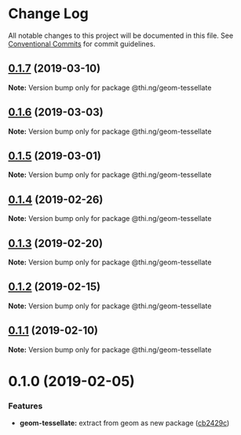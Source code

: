 # Change Log

All notable changes to this project will be documented in this file.
See [Conventional Commits](https://conventionalcommits.org) for commit guidelines.

## [0.1.7](https://github.com/thi-ng/umbrella/compare/@thi.ng/geom-tessellate@0.1.6...@thi.ng/geom-tessellate@0.1.7) (2019-03-10)

**Note:** Version bump only for package @thi.ng/geom-tessellate





## [0.1.6](https://github.com/thi-ng/umbrella/compare/@thi.ng/geom-tessellate@0.1.5...@thi.ng/geom-tessellate@0.1.6) (2019-03-03)

**Note:** Version bump only for package @thi.ng/geom-tessellate





## [0.1.5](https://github.com/thi-ng/umbrella/compare/@thi.ng/geom-tessellate@0.1.4...@thi.ng/geom-tessellate@0.1.5) (2019-03-01)

**Note:** Version bump only for package @thi.ng/geom-tessellate





## [0.1.4](https://github.com/thi-ng/umbrella/compare/@thi.ng/geom-tessellate@0.1.3...@thi.ng/geom-tessellate@0.1.4) (2019-02-26)

**Note:** Version bump only for package @thi.ng/geom-tessellate





## [0.1.3](https://github.com/thi-ng/umbrella/compare/@thi.ng/geom-tessellate@0.1.2...@thi.ng/geom-tessellate@0.1.3) (2019-02-20)

**Note:** Version bump only for package @thi.ng/geom-tessellate





## [0.1.2](https://github.com/thi-ng/umbrella/compare/@thi.ng/geom-tessellate@0.1.1...@thi.ng/geom-tessellate@0.1.2) (2019-02-15)

**Note:** Version bump only for package @thi.ng/geom-tessellate





## [0.1.1](https://github.com/thi-ng/umbrella/compare/@thi.ng/geom-tessellate@0.1.0...@thi.ng/geom-tessellate@0.1.1) (2019-02-10)

**Note:** Version bump only for package @thi.ng/geom-tessellate





# 0.1.0 (2019-02-05)


### Features

* **geom-tessellate:** extract from geom as new package ([cb2429c](https://github.com/thi-ng/umbrella/commit/cb2429c))

